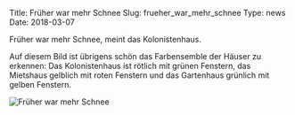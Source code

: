 Title: Früher war mehr Schnee
Slug: frueher_war_mehr_schnee
Type: news
Date: 2018-03-07

Früher war mehr Schnee, meint das Kolonistenhaus.

Auf diesem Bild ist übrigens schön das Farbensemble der Häuser zu
erkennen: Das Kolonistenhaus ist rötlich mit grünen Fenstern, das
Mietshaus gelblich mit roten Fenstern und das Gartenhaus grünlich mit
gelben Fenstern.

<img src="/images/18_mar.png" alt="Früher war mehr Schnee"/>

